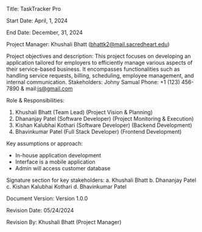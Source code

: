 Title: TaskTracker Pro

Start Date: April, 1, 2024

End Date: December, 31, 2024

Project Manager: Khushali Bhatt (bhattk2@mail.sacredheart.edu)

Project objectives and description: This project focuses on developing an application tailored for employers to efficiently manage various aspects of their service-based business. It encompasses functionalities such as handling service requests, billing, scheduling, employee management, and internal communication.
Stakeholders: Johny Samual Phone: +1 (123) 456-7890 & mail:js@gmail.com

Role & Responsibilities:
1. Khushali Bhatt (Team Lead) (Project Vision & Planning)
2. Dhananjay Patel (Software Developer) (Project Monitoring & Execution)
3. Kishan Kalubhai Kothari (Software Developer) (Backend Development)
4. Bhavinkumar Patel (Full Stack Developer) (Frontend Development)

Key assumptions or approach:
- In-house application development
- Interface is a mobile application
- Admin will access customer database

Signature section for key stakeholders:
a. Khushali Bhatt
b. Dhananjay Patel
c. Kishan Kalubhai Kothari
d. Bhavinkumar Patel

Document Version: Version 1.0.0

Revision Date: 05/24/2024

Revision By: Khushali Bhatt (Project Manager)
